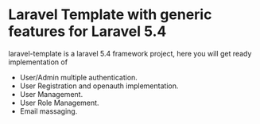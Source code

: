 # Laravel Template with generic features for Laravel 5.4
laravel-template is a laravel 5.4 framework project, here you will get ready implementation of 
* User/Admin multiple authentication.
* User Registration and openauth implementation.
* User Management.
* User Role Management.
* Email massaging. 


